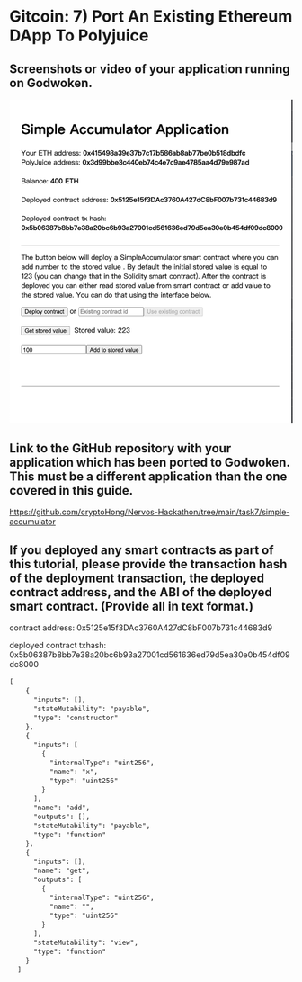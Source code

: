 # Gitcoin: 7) Port An Existing Ethereum DApp To Polyjuice

## Screenshots or video of your application running on Godwoken.

![task7](task7.png)

## Link to the GitHub repository with your application which has been ported to Godwoken. This must be a different application than the one covered in this guide.

https://github.com/cryptoHong/Nervos-Hackathon/tree/main/task7/simple-accumulator

## If you deployed any smart contracts as part of this tutorial, please provide the transaction hash of the deployment transaction, the deployed contract address, and the ABI of the deployed smart contract. (Provide all in text format.)

contract address: 0x5125e15f3DAc3760A427dC8bF007b731c44683d9

deployed contract txhash: 0x5b06387b8bb7e38a20bc6b93a27001cd561636ed79d5ea30e0b454df09dc8000

```
[
    {
      "inputs": [],
      "stateMutability": "payable",
      "type": "constructor"
    },
    {
      "inputs": [
        {
          "internalType": "uint256",
          "name": "x",
          "type": "uint256"
        }
      ],
      "name": "add",
      "outputs": [],
      "stateMutability": "payable",
      "type": "function"
    },
    {
      "inputs": [],
      "name": "get",
      "outputs": [
        {
          "internalType": "uint256",
          "name": "",
          "type": "uint256"
        }
      ],
      "stateMutability": "view",
      "type": "function"
    }
  ]
  ```
